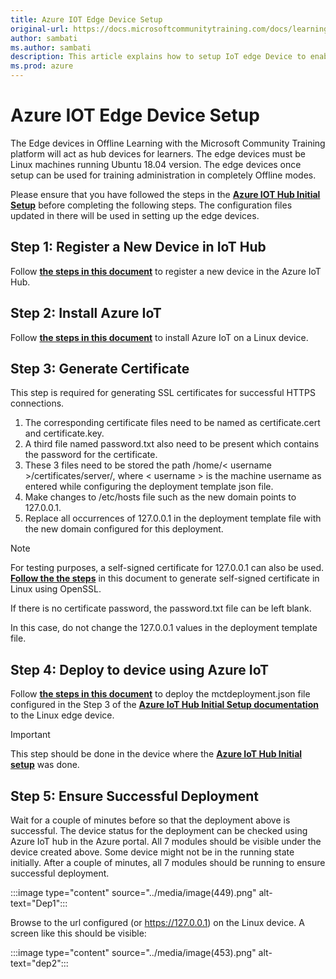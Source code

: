 ```yaml
---
title: Azure IOT Edge Device Setup
original-url: https://docs.microsoftcommunitytraining.com/docs/learning-in-offline-mode
author: sambati
ms.author: sambati
description: This article explains how to setup IoT edge Device to enable offline learning
ms.prod: azure
---
```


# Azure IOT Edge Device Setup

The Edge devices in Offline Learning with the Microsoft Community Training platform will act as hub devices for learners. The edge devices must be Linux machines running Ubuntu 18.04 version. The edge devices once setup can be used for training administration in completely Offline modes.

Please ensure that you have followed the steps in the [**Azure IOT Hub Initial Setup**](azure-IOT-hub-initial-setup.md) before completing the following steps. The configuration files updated in there will be used in setting up the edge devices.

## Step 1: Register a New Device in IoT Hub

Follow [**the steps in this document**](/azure/iot-edge/how-to-register-device?view=iotedge-2018-06&tabs=azure-portal) to register a new device in the Azure IoT Hub.

## Step 2: Install Azure IoT

Follow [**the steps in this document**](/azure/iot-edge/how-to-install-iot-edge?view=iotedge-2018-06) to install Azure IoT on a Linux device.

## Step 3: Generate Certificate

This step is required for generating SSL certificates for successful HTTPS connections.

1. The corresponding certificate files need to be named as certificate.cert and certificate.key.
2. A third file named password.txt also need to be present which contains the password for the certificate.
3. These 3 files need to be stored  the path /home/< username >/certificates/server/, where < username > is the machine     username as entered while configuring the deployment template json file.
4. Make changes to /etc/hosts file such as the new domain points to 127.0.0.1.
5. Replace all occurrences of 127.0.0.1 in the deployment template file with the new domain configured for this deployment.

>[!Note]
> For testing purposes, a self-signed certificate for 127.0.0.1 can also be used. [**Follow the the steps**](/dotnet/core/additional-tools/self-signed-certificates-guide) in this document to generate self-signed certificate in Linux using OpenSSL.
>
>If there is no certificate password, the password.txt file can be left blank.
>
>In this case, do not change the 127.0.0.1 values in the deployment template file.

## Step 4: Deploy to device using Azure IoT

Follow [**the steps in this document**](/azure/iot-edge/how-to-deploy-modules-cli?view=iotedge-2018-06) to deploy the mctdeployment.json file configured in the Step 3 of the [**Azure IoT Hub Initial Setup documentation**](/v1/docs/azure-iot-hub-initial-setup#step-3-configuring-deployment-file) to the Linux edge device.

>[!important]
>This step should be done in the device where the [**Azure IoT Hub Initial setup**](azure-IOT-hub-initial-setup.md) was done.

## Step 5: Ensure Successful Deployment

Wait for a couple of minutes before so that the deployment above is successful. The device status for the deployment can be checked using Azure IoT hub in the Azure portal. All 7 modules should be visible under the device created above. Some device might not be in the running state initially. After a couple of minutes, all 7 modules should be running to ensure successful deployment.

:::image type="content" source="../media/image(449).png" alt-text="Dep1":::

Browse to the url configured (or <https://127.0.0.1>) on the Linux device. A screen like this should be visible:

:::image type="content" source="../media/image(453).png" alt-text="dep2":::
